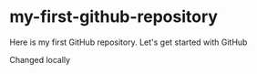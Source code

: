 # my-first-github-repository
Here is my first GitHub repository. Let's get started with GitHub

Changed locally
